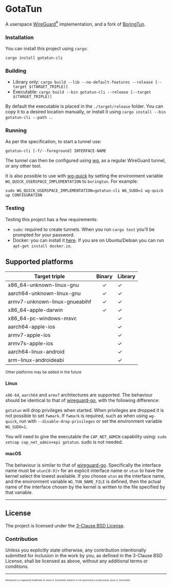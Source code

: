 # GotaTun

A userspace [WireGuard<sup>®</sup>](https://www.wireguard.com/) implementation, and a fork of [BoringTun](https://github.com/cloudflare/boringtun).

### Installation

You can install this project using `cargo`:

```
cargo install gotatun-cli
```

### Building

- Library only: `cargo build --lib --no-default-features --release [--target $(TARGET_TRIPLE)]`
- Executable: `cargo build --bin gotatun-cli --release [--target $(TARGET_TRIPLE)]`

By default the executable is placed in the `./target/release` folder. You can copy it to a desired location manually, or install it using `cargo install --bin gotatun-cli --path .`.

### Running

As per the specification, to start a tunnel use:

`gotatun-cli [-f/--foreground] INTERFACE-NAME`

The tunnel can then be configured using [wg](https://git.zx2c4.com/WireGuard/about/src/tools/man/wg.8), as a regular WireGuard tunnel, or any other tool.

It is also possible to use with [wg-quick](https://git.zx2c4.com/WireGuard/about/src/tools/man/wg-quick.8) by setting the environment variable `WG_QUICK_USERSPACE_IMPLEMENTATION` to `boringtun`. For example:

`sudo WG_QUICK_USERSPACE_IMPLEMENTATION=gotatun-cli WG_SUDO=1 wg-quick up CONFIGURATION`

### Testing

Testing this project has a few requirements:

- `sudo`: required to create tunnels. When you run `cargo test` you'll be prompted for your password.
- Docker: you can install it [here](https://www.docker.com/get-started). If you are on Ubuntu/Debian you can run `apt-get install docker.io`.

## Supported platforms

Target triple                 |Binary|Library|
------------------------------|:----:|------|
x86_64-unknown-linux-gnu      |  ✓   | ✓    |
aarch64-unknown-linux-gnu     |  ✓   | ✓    |
armv7-unknown-linux-gnueabihf |  ✓   | ✓    |
x86_64-apple-darwin           |  ✓   | ✓    |
x86_64-pc-windows-msvc        |      | ✓    |
aarch64-apple-ios             |      | ✓    |
armv7-apple-ios               |      | ✓    |
armv7s-apple-ios              |      | ✓    |
aarch64-linux-android         |      | ✓    |
arm-linux-androideabi         |      | ✓    |

<sub>Other platforms may be added in the future</sub>

#### Linux

`x86-64`, `aarch64` and `armv7` architectures are supported. The behaviour should be identical to that of [wireguard-go](https://git.zx2c4.com/wireguard-go/about/), with the following difference:

`gotatun` will drop privileges when started. When privileges are dropped it is not possible to set `fwmark`. If `fwmark` is required, such as when using `wg-quick`, run with `--disable-drop-privileges` or set the environment variable `WG_SUDO=1`.

You will need to give the executable the `CAP_NET_ADMIN` capability using: `sudo setcap cap_net_admin+epi gotatun`. sudo is not needed.

#### macOS

The behaviour is similar to that of [wireguard-go](https://git.zx2c4.com/wireguard-go/about/). Specifically the interface name must be `utun[0-9]+` for an explicit interface name or `utun` to have the kernel select the lowest available. If you choose `utun` as the interface name, and the environment variable `WG_TUN_NAME_FILE` is defined, then the actual name of the interface chosen by the kernel is written to the file specified by that variable.

---

## License

The project is licensed under the [3-Clause BSD License](https://opensource.org/licenses/BSD-3-Clause).

### Contribution

Unless you explicitly state otherwise, any contribution intentionally submitted for inclusion in the work by you, as defined in the 3-Clause BSD License, shall be licensed as above, without any additional terms or conditions.

---
<sub><sub><sub><sub>WireGuard is a registered trademark of Jason A. Donenfeld. GotaTun is not sponsored or endorsed by Jason A. Donenfeld.</sub></sub></sub></sub>
